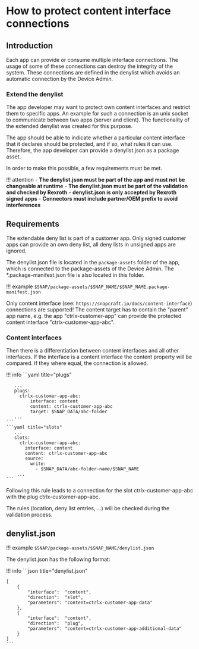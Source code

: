 
# How to protect content interface connections

## Introduction

Each app can provide or consume multiple interface connections. The usage of some of these connections can destroy the integrity of the system.
These connections are defined in the denylist which avoids an automatic connection by the Device Admin.

### Extend the denylist

The app developer may want to protect own content interfaces and restrict them to specific apps. An example for such a connection is an unix socket to communicate
between two apps (server and client). The functionality of the extended denylist was created for this purpose.

The app should be able to indicate whether a particular content interface that it declares should be protected, and if so, what rules it can use.
Therefore, the app developer can provide a denylist.json as a package asset.

In order to make this possible, a few requirements must be met.

!!! attention
    - **The denylist.json must be part of the app and must not be changeable at runtime**
    - **The denylist.json must be part of the validation and checked by Rexroth**
    - **denylist.json is only accepted by Rexroth signed apps**
    - **Connectors must include partner/OEM prefix to avoid interferences**

## Requirements

The extendable deny list is part of a customer app. Only signed customer apps can provide an own deny list, all deny lists in unsigned apps are ignored.

The denylist.json file is located in the `package-assets` folder of the app, which is connected to the package-assets of the Device Admin.
The *.package-manifest.json file is also located in this folder.

!!! example
    `$SNAP/package-assets/$SNAP_NAME/$SNAP_NAME.package-manifest.json`

Only content interface (see: `https://snapcraft.io/docs/content-interface`) connections are supported! The content target has to contain the "parent" app name, e.g. the app "ctrlx-customer-app" can provide the protected content interface "ctrlx-customer-app-abc".

### Content interfaces

Then there is a differentiation between content interfaces and all other interfaces.
If the interface is a content interface the content property will be compared. If they where equal, the connection is allowed.

!!! info
    ```yaml title="plugs"

       ...
       plugs:
         ctrlx-customer-app-abc:
             interface: content
             content: ctrlx-customer-app-abc
             target: $SNAP_DATA/abc-folder
       ...
    ```
    ```yaml title="slots"
       ...
       slots:
         ctrlx-customer-app-abc:
           interface: content
           content: ctrlx-customer-app-abc
           source:
             write:
               - $SNAP_DATA/abc-folder-name/$SNAP_NAME
        ...
    ```

Following this rule leads to a connection for the slot ctrlx-customer-app-abc with the plug ctrlx-customer-app-abc.

The rules (location, deny list entries, ...) will be checked during the validation process.

## denylist.json

!!! example
    `$SNAP/package-assets/$SNAP_NAME/denylist.json`

The denylist.json has the following format:

!!! info
    ```json title="denylist.json"

    [
        {
            "interface":  "content",
            "direction":  "slot",
            "parameters": "content=ctrlx-customer-app-data"
        },
        {
            "interface":  "content",
            "direction":  "plug",
            "parameters": "content=ctrlx-customer-app-additional-data"
        }
    ]
    ```
